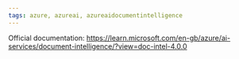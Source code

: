 ```yaml
---
tags: azure, azureai, azureaidocumentintelligence
---
```


Official documentation: https://learn.microsoft.com/en-gb/azure/ai-services/document-intelligence/?view=doc-intel-4.0.0
